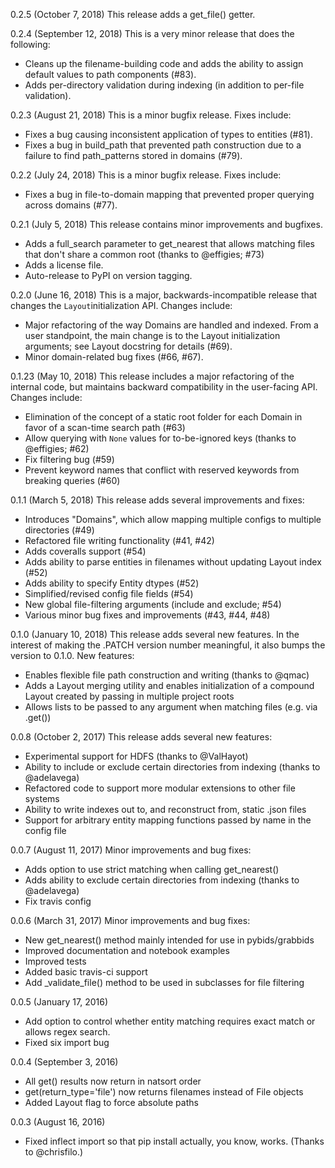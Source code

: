 0.2.5 (October 7, 2018)
This release adds a get_file() getter.

0.2.4 (September 12, 2018)
This is a very minor release that does the following:
* Cleans up the filename-building code and adds the ability to assign default values to path components (#83).
* Adds per-directory validation during indexing (in addition to per-file validation).

0.2.3 (August 21, 2018)
This is a minor bugfix release. Fixes include:
* Fixes a bug causing inconsistent application of types to entities (#81).
* Fixes a bug in build_path that prevented path construction due to a failure to find path_patterns stored in domains (#79).

0.2.2 (July 24, 2018)
This is a minor bugfix release. Fixes include:
* Fixes a bug in file-to-domain mapping that prevented proper querying across domains (#77).

0.2.1 (July 5, 2018)
This release contains minor improvements and bugfixes.
* Adds a full_search parameter to get_nearest that allows matching files that don't share a common root (thanks to @effigies; #73)
* Adds a license file.
* Auto-release to PyPI on version tagging.

0.2.0 (June 16, 2018)
This is a major, backwards-incompatible release that changes the `Layout`initialization API. Changes include:
* Major refactoring of the way Domains are handled and indexed. From a user standpoint, the main change is to the Layout initialization arguments; see Layout docstring for details (#69).
* Minor domain-related bug fixes (#66, #67).

0.1.23 (May 10, 2018)
This release includes a major refactoring of the internal code, but maintains backward compatibility in the user-facing API. Changes include:
* Elimination of the concept of a static root folder for each Domain in favor of a scan-time search path (#63)
* Allow querying with `None` values for to-be-ignored keys (thanks to @effigies; #62)
* Fix filtering bug (#59)
* Prevent keyword names that conflict with reserved keywords from breaking queries (#60)

0.1.1 (March 5, 2018)
This release adds several improvements and fixes:
* Introduces "Domains", which allow mapping multiple configs to multiple directories (#49)
* Refactored file writing functionality (#41, #42)
* Adds coveralls support (#54)
* Adds ability to parse entities in filenames without updating Layout index (#52)
* Adds ability to specify Entity dtypes (#52)
* Simplified/revised config file fields (#54)
* New global file-filtering arguments (include and exclude; #54)
* Various minor bug fixes and improvements (#43, #44, #48)

0.1.0 (January 10, 2018)
This release adds several new features. In the interest of making the .PATCH version number meaningful, it also bumps the version to 0.1.0. New features:
- Enables flexible file path construction and writing (thanks to @qmac)
- Adds a Layout merging utility and enables initialization of a compound Layout created by passing in multiple project roots
- Allows lists to be passed to any argument when matching files (e.g. via .get())

0.0.8 (October 2, 2017)
This release adds several new features:
- Experimental support for HDFS (thanks to @ValHayot)
- Ability to include or exclude certain directories from indexing (thanks to @adelavega)
- Refactored code to support more modular extensions to other file systems
- Ability to write indexes out to, and reconstruct from, static .json files
- Support for arbitrary entity mapping functions passed by name in the config file

0.0.7 (August 11, 2017)
Minor improvements and bug fixes:
- Adds option to use strict matching when calling get_nearest()
- Adds ability to exclude certain directories from indexing (thanks to @adelavega)
- Fix travis config

0.0.6 (March 31, 2017)
Minor improvements and bug fixes:
- New get_nearest() method mainly intended for use in pybids/grabbids
- Improved documentation and notebook examples
- Improved tests
- Added basic travis-ci support
- Add _validate_file() method to be used in subclasses for file filtering

0.0.5 (January 17, 2016)
- Add option to control whether entity matching requires exact match or allows regex search.
- Fixed six import bug

0.0.4 (September 3, 2016)
- All get() results now return in natsort order
- get(return_type='file') now returns filenames instead of File objects
- Added Layout flag to force absolute paths

0.0.3 (August 16, 2016)
- Fixed inflect import so that pip install actually, you know, works. (Thanks to @chrisfilo.)
